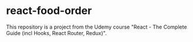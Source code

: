 # react-food-order
This repository is a project from the Udemy course "React - The Complete Guide (incl Hooks, React Router, Redux)".
